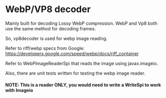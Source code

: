 # WebP/VP8 decoder

Mainly built for decoding Lossy WebP compression. WebP and Vp8 both use the same method for decoding frames.

So, vp8decoder is used for webp image reading.

Refer to riff/webp specs from Google: https://developers.google.com/speed/webp/docs/riff_container

Refer to WebPImageReaderSpi that reads the image using javax.imageio.

Also, there are unit tests written for testing the webp image reader.

#### NOTE: This is a reader ONLY, you would need to write a WriteSpi to work with Imageio
